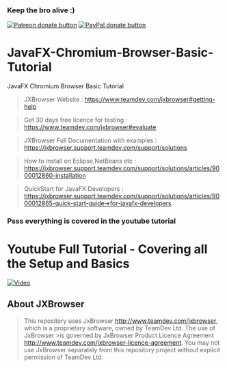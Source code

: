 ### Keep the bro alive :)

<a href="https://patreon.com/preview/8adae1b75d654b2899e04a9e1111f0eb" title="Donate to this project using Patreon"><img src="https://img.shields.io/badge/patreon-donate-yellow.svg" alt="Patreon donate button" /></a>
<a href="https://www.paypal.me/GOXR3PLUSCOMPANY" title="Donate to this project using Paypal"><img src="https://img.shields.io/badge/paypal-donate-yellow.svg" alt="PayPal donate button" /></a>


# JavaFX-Chromium-Browser-Basic-Tutorial
JavaFX Chromium Browser Basic Tutorial


>JXBrowser Website : https://www.teamdev.com/jxbrowser#getting-help

>Get 30 days free licence for testing : https://www.teamdev.com/jxbrowser#evaluate

>JXBrowser Full Documentation with examples : https://jxbrowser.support.teamdev.com/support/solutions

>How to install on Eclipse,NetBeans etc : https://jxbrowser.support.teamdev.com/support/solutions/articles/9000012860-installation

>QuickStart for JavaFX Developers : https://jxbrowser.support.teamdev.com/support/solutions/articles/9000012865-quick-start-guide->for-javafx-developers



### Psss everything is covered in the youtube tutorial




# Youtube Full Tutorial - Covering all the Setup and Basics

[![Video](http://img.youtube.com/vi/1QOKpTjzePk/0.jpg)](https://www.youtube.com/watch?v=1QOKpTjzePk)


## About JXBrowser

>This repository uses JxBrowser http://www.teamdev.com/jxbrowser, which is a proprietary software, owned by TeamDev Ltd. The use of JxBrowser >is governed by JxBrowser Product Licence Agreement http://www.teamdev.com/jxbrowser-licence-agreement. 
>You may not use JxBrowser separately from this repository project without explicit permission of TeamDev Ltd.

